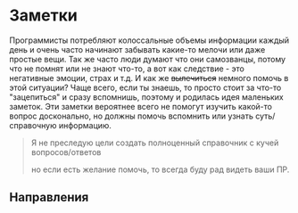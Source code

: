# Заметки

Программисты потребляют колоссальные объемы информации каждый день и очень часто начинают забывать какие-то мелочи или даже простые вещи.
Так же часто люди думают что они самозванцы, потому что не помнят или не знают что-то, а вот как следствие - это негативные эмоции, страх и т.д.
И как же ~~вылечиться~~ немного помочь в этой ситуации? Чаще всего, если ты знаешь, то просто стоит за что-то "зацепиться" и сразу вспомнишь,
поэтому и родилась идея маленьких заметок. Эти заметки вероятнее всего не помогут изучить какой-то вопрос досконально,
но должны помочь вспомнить или узнать суть/справочную информацию.

> Я не преследую цели создать полноценный справочник с кучей вопросов/ответов
> 
> но если есть желание помочь, то всегда буду рад видеть ваши ПР.


## Направления

[comment]: <> (- [Front-end]&#40;./frontend/README.md&#41;)
[comment]: <> (- [Back-end]&#40;./backend/README.md&#41;)
[comment]: <> (- [DevOps]&#40;./devops/README.md&#41;)
